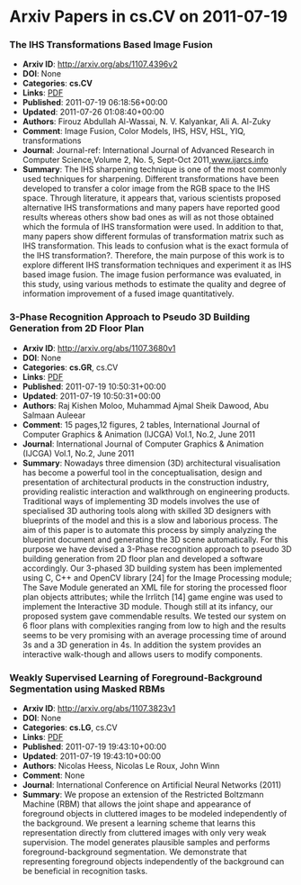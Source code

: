 # Arxiv Papers in cs.CV on 2011-07-19
### The IHS Transformations Based Image Fusion
- **Arxiv ID**: http://arxiv.org/abs/1107.4396v2
- **DOI**: None
- **Categories**: **cs.CV**
- **Links**: [PDF](http://arxiv.org/pdf/1107.4396v2)
- **Published**: 2011-07-19 06:18:56+00:00
- **Updated**: 2011-07-26 01:08:40+00:00
- **Authors**: Firouz Abdullah Al-Wassai, N. V. Kalyankar, Ali A. Al-Zuky
- **Comment**: Image Fusion, Color Models, IHS, HSV, HSL, YIQ, transformations
- **Journal**: Journal-ref: International Journal of Advanced Research in
  Computer Science,Volume 2, No. 5, Sept-Oct 2011,www.ijarcs.info
- **Summary**: The IHS sharpening technique is one of the most commonly used techniques for sharpening. Different transformations have been developed to transfer a color image from the RGB space to the IHS space. Through literature, it appears that, various scientists proposed alternative IHS transformations and many papers have reported good results whereas others show bad ones as will as not those obtained which the formula of IHS transformation were used. In addition to that, many papers show different formulas of transformation matrix such as IHS transformation. This leads to confusion what is the exact formula of the IHS transformation?. Therefore, the main purpose of this work is to explore different IHS transformation techniques and experiment it as IHS based image fusion. The image fusion performance was evaluated, in this study, using various methods to estimate the quality and degree of information improvement of a fused image quantitatively.



### 3-Phase Recognition Approach to Pseudo 3D Building Generation from 2D Floor Plan
- **Arxiv ID**: http://arxiv.org/abs/1107.3680v1
- **DOI**: None
- **Categories**: **cs.GR**, cs.CV
- **Links**: [PDF](http://arxiv.org/pdf/1107.3680v1)
- **Published**: 2011-07-19 10:50:31+00:00
- **Updated**: 2011-07-19 10:50:31+00:00
- **Authors**: Raj Kishen Moloo, Muhammad Ajmal Sheik Dawood, Abu Salmaan Auleear
- **Comment**: 15 pages,12 figures, 2 tables, International Journal of Computer
  Graphics & Animation (IJCGA) Vol.1, No.2, June 2011
- **Journal**: International Journal of Computer Graphics & Animation (IJCGA)
  Vol.1, No.2, June 2011
- **Summary**: Nowadays three dimension (3D) architectural visualisation has become a powerful tool in the conceptualisation, design and presentation of architectural products in the construction industry, providing realistic interaction and walkthrough on engineering products. Traditional ways of implementing 3D models involves the use of specialised 3D authoring tools along with skilled 3D designers with blueprints of the model and this is a slow and laborious process. The aim of this paper is to automate this process by simply analyzing the blueprint document and generating the 3D scene automatically. For this purpose we have devised a 3-Phase recognition approach to pseudo 3D building generation from 2D floor plan and developed a software accordingly. Our 3-phased 3D building system has been implemented using C, C++ and OpenCV library [24] for the Image Processing module; The Save Module generated an XML file for storing the processed floor plan objects attributes; while the Irrlitch [14] game engine was used to implement the Interactive 3D module. Though still at its infancy, our proposed system gave commendable results. We tested our system on 6 floor plans with complexities ranging from low to high and the results seems to be very promising with an average processing time of around 3s and a 3D generation in 4s. In addition the system provides an interactive walk-though and allows users to modify components.



### Weakly Supervised Learning of Foreground-Background Segmentation using Masked RBMs
- **Arxiv ID**: http://arxiv.org/abs/1107.3823v1
- **DOI**: None
- **Categories**: **cs.LG**, cs.CV
- **Links**: [PDF](http://arxiv.org/pdf/1107.3823v1)
- **Published**: 2011-07-19 19:43:10+00:00
- **Updated**: 2011-07-19 19:43:10+00:00
- **Authors**: Nicolas Heess, Nicolas Le Roux, John Winn
- **Comment**: None
- **Journal**: International Conference on Artificial Neural Networks (2011)
- **Summary**: We propose an extension of the Restricted Boltzmann Machine (RBM) that allows the joint shape and appearance of foreground objects in cluttered images to be modeled independently of the background. We present a learning scheme that learns this representation directly from cluttered images with only very weak supervision. The model generates plausible samples and performs foreground-background segmentation. We demonstrate that representing foreground objects independently of the background can be beneficial in recognition tasks.



